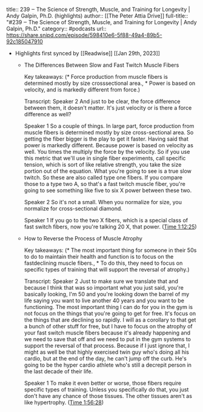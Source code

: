title:: 239 ‒ The Science of Strength, Muscle, and Training for Longevity | Andy Galpin, Ph.D. (highlights)
author:: [[The Peter Attia Drive]]
full-title:: "\#239 ‒ The Science of Strength, Muscle, and Training for Longevity | Andy Galpin, Ph.D."
category:: #podcasts
url:: https://share.snipd.com/episode/598410e6-5f88-49a4-89b5-92c185047910

- Highlights first synced by [[Readwise]] [[Jan 29th, 2023]]
	- The Differences Between Slow and Fast Twitch Muscle Fibers
	  
	  Key takeaways:
	  (* Force production from muscle fibers is determined mostly by size crosssectional area., * Power is based on velocity, and is markedly different from force.)
	  
	  Transcript:
	  Speaker 2
	  And just to be clear, the force difference between them, it doesn't matter. It's just velocity or is there a force difference as well?
	  
	  Speaker 1
	  So a couple of things. In large part, force production from muscle fibers is determined mostly by size cross-sectional area. So getting the fiber bigger is the play to get it faster. Having said that power is markedly different. Because power is based on velocity as well. You times the multiply the force by the velocity. So if you use this metric that we'll use in single fiber experiments, call specific tension, which is sort of like relative strength, you take the size portion out of the equation. What you're going to see is a true slow twitch. So these are also called type one fibers. If you compare those to a type two A, so that's a fast twitch muscle fiber, you're going to see something like five to six X power between these two.
	  
	  Speaker 2
	  So it's not a small. When you normalize for size, you normalize for cross-sectional diamond.
	  
	  Speaker 1
	  If you go to the two X fibers, which is a special class of fast switch fibers, now you're talking 20 X, that power. ([Time 1:12:25](https://share.snipd.com/snip/4929a4b6-ea6d-49c8-904c-3b7fb972582f))
	- How to Reverse the Process of Muscle Atrophy
	  
	  Key takeaways:
	  (* The most important thing for someone in their 50s to do to maintain their health and function is to focus on the fastdeclining muscle fibers., * To do this, they need to focus on specific types of training that will support the reversal of atrophy.)
	  
	  Transcript:
	  Speaker 2
	  Just to make sure we translate that and because I think that was so important what you just said, you're basically looking, I'm 50 and you're looking down the barrel of my life saying you want to live another 40 years and you want to be functioning. The most important thing I can do for you in the gym is not focus on the things that you're going to get for free. It's focus on the things that are declining so rapidly. I will as a corollary to that get a bunch of other stuff for free, but I have to focus on the atrophy of your fast switch muscle fibers because it's already happening and we need to save that off and we need to put in the gym systems to support the reversal of that process. Because if I just ignore that, I might as well be that highly exercised twin guy who's doing all his cardio, but at the end of the day, he can't jump off the curb. He's going to be the hyper cardio athlete who's still a decrepit person in the last decade of their life.
	  
	  Speaker 1
	  To make it even better or worse, those fibers require specific types of training. Unless you specifically do that, you just don't have any chance of those tissues. The other tissues aren't as like hypertrophy. ([Time 1:56:28](https://share.snipd.com/snip/36fbec7d-2bfd-430e-a63b-44bab80928fa))